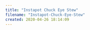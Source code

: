 ```yaml
---
title: "Instapot Chuck Eye Stew"
filename: "Instapot-Chuck-Eye-Stew"
created: 2020-04-26 18:14:09
---
```

